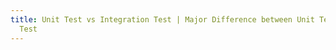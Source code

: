 ```yaml
---
title: Unit Test vs Integration Test | Major Difference between Unit Testing and Integration
  Test
---
```


